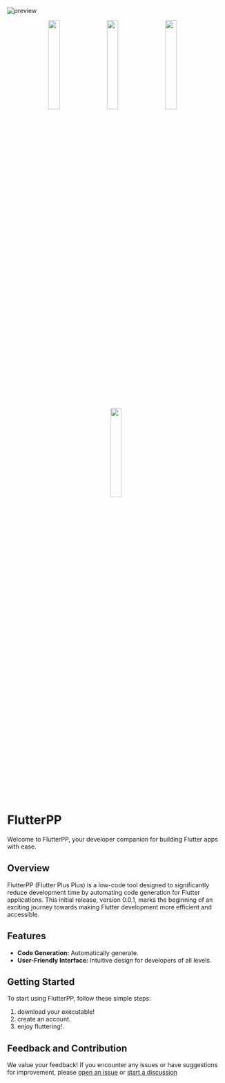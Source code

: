 ![preview](https://github.com/moesaid/FlutterPP_Public/assets/38924585/f051188a-2982-4afd-acdc-7c63c80768a0)






<p align="center">
  <a href="https://github.com/moesaid/FlutterPP_Public/releases"><img src="https://github.com/moesaid/FlutterPP_Public/assets/38924585/53a13bda-9e1b-41e8-bb20-638a4df68d37" width="23%" /></a>
  &nbsp; &nbsp; 
  <a href="https://github.com/moesaid/FlutterPP_Public/releases"><img src="https://github.com/moesaid/FlutterPP_Public/assets/38924585/23e01e90-50ed-4bcb-b837-2c6d34376d1b" width="23%" /></a>
  &nbsp; &nbsp; 
  <a href="https://github.com/moesaid/FlutterPP_Public/releases"><img src="https://github.com/moesaid/FlutterPP_Public/assets/38924585/46dd4a07-f314-4ba2-b589-1e77c96d112d" width="23%" /></a>
  &nbsp; &nbsp; 
  <a href="https://github.com/moesaid/FlutterPP_Public/releases"><img src="https://github.com/moesaid/FlutterPP_Public/assets/38924585/f44cae66-98a3-48c0-9801-ffc1ae7e29ee"  width="23%" /></a>
</p>




# FlutterPP

Welcome to FlutterPP, your developer companion for building Flutter apps with ease.

## Overview

FlutterPP (Flutter Plus Plus) is a low-code tool designed to significantly reduce development time by automating code generation for Flutter applications. This initial release, version 0.0.1, marks the beginning of an exciting journey towards making Flutter development more efficient and accessible.

## Features

- **Code Generation:** Automatically generate.
- **User-Friendly Interface:** Intuitive design for developers of all levels.

## Getting Started

To start using FlutterPP, follow these simple steps:

1. download your executable!
2. create an account.
3. enjoy fluttering!.

## Feedback and Contribution

We value your feedback! If you encounter any issues or have suggestions for improvement, please [open an issue](https://github.com/moesaid/FlutterPP_Public/issues) or [start a discussion](https://github.com/moesaid/FlutterPP_Public/discussions)
